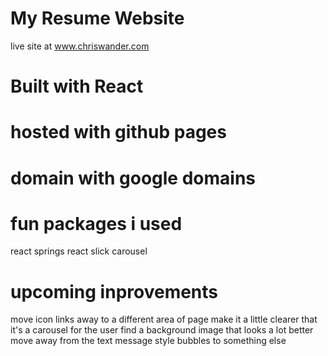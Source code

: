 # My Resume Website

live site at www.chriswander.com

# Built with React
# hosted with github pages
# domain with google domains

# fun packages i used
react springs
react slick carousel


# upcoming inprovements 
move icon links away to a different area of page
make it a little clearer that it's a carousel for the user
find a background image that looks a lot better
move away from the text message style bubbles to something else

